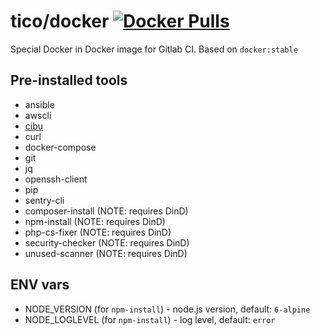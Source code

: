 # tico/docker [![Docker Pulls](https://img.shields.io/docker/pulls/tico/docker.svg?style=for-the-badge)](https://hub.docker.com/r/tico/docker/)

Special Docker in Docker image for Gitlab CI. Based on `docker:stable`

## Pre-installed tools

* ansible
* awscli
* [cibu](https://github.com/titanium-codes/cibu)
* curl
* docker-compose
* git
* jq
* openssh-client
* pip
* sentry-cli
* composer-install (NOTE: requires DinD)
* npm-install (NOTE: requires DinD)
* php-cs-fixer (NOTE: requires DinD)
* security-checker (NOTE: requires DinD)
* unused-scanner (NOTE: requires DinD)

## ENV vars

* NODE_VERSION (for `npm-install`) - node.js version, default: `6-alpine`
* NODE_LOGLEVEL (for `npm-install`) - log level, default: `error`
